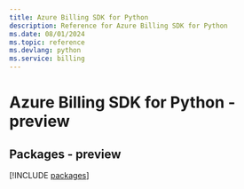 ```yaml
---
title: Azure Billing SDK for Python
description: Reference for Azure Billing SDK for Python
ms.date: 08/01/2024
ms.topic: reference
ms.devlang: python
ms.service: billing
---
```

# Azure Billing SDK for Python - preview
## Packages - preview
[!INCLUDE [packages](billing-index.md)]